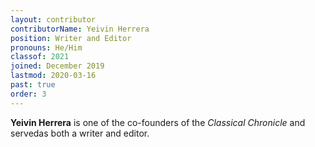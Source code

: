 ```yaml
---
layout: contributor
contributorName: Yeivin Herrera
position: Writer and Editor
pronouns: He/Him
classof: 2021
joined: December 2019
lastmod: 2020-03-16
past: true
order: 3
---
```

**Yeivin Herrera** is one of the co-founders of the *Classical Chronicle* and servedas both a writer and editor.
